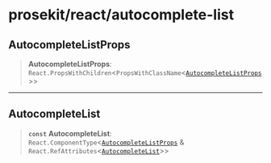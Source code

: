 # prosekit/react/autocomplete-list

<a id="AutocompleteListProps" name="AutocompleteListProps"></a>

## AutocompleteListProps

> **AutocompleteListProps**: `React.PropsWithChildren`\<`PropsWithClassName`\<[`AutocompleteListProps`](../lit/autocomplete-list.md#AutocompleteListProps)\>\>

***

<a id="AutocompleteList" name="AutocompleteList"></a>

## AutocompleteList

> **`const`** **AutocompleteList**: `React.ComponentType`\<[`AutocompleteListProps`](autocomplete-list.md#AutocompleteListProps) & `React.RefAttributes`\<[`AutocompleteList`](../lit/autocomplete-list.md#AutocompleteList)\>\>
